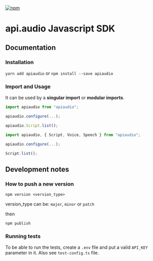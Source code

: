 [![npm](https://img.shields.io/npm/v/apiaudio?style=for-the-badge)](https://www.npmjs.com/package/apiaudio)

# api.audio Javascript SDK

## Documentation

### Installation

`yarn add apiaudio` or `npm install --save apiaudio`

### Import and Usage

It can be used by a **singular import** or **modular imports**.

```javascript
import apiaudio from "apiaudio";

apiaudio.configure(...);

apiaudio.Script.list();
```

```javascript
import apiaudio, { Script, Voice, Speech } from "apiaudio";

apiaudio.configure(...);

Script.list();
```

## Development notes

### How to push a new version

`npm version <version_type>`

version_type can be: `major`, `minor` or `patch`

then

`npm publish`

### Running tests

To be able to run the tests, create a `.env` file and put a valid `API_KEY` parameter in it. Also see `test-config.ts` file.
